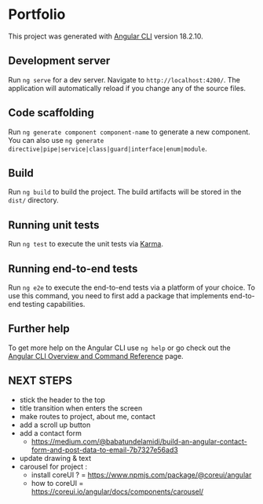 # Portfolio

This project was generated with [Angular CLI](https://github.com/angular/angular-cli) version 18.2.10.

## Development server

Run `ng serve` for a dev server. Navigate to `http://localhost:4200/`. The application will automatically reload if you change any of the source files.

## Code scaffolding

Run `ng generate component component-name` to generate a new component. You can also use `ng generate directive|pipe|service|class|guard|interface|enum|module`.

## Build

Run `ng build` to build the project. The build artifacts will be stored in the `dist/` directory.

## Running unit tests

Run `ng test` to execute the unit tests via [Karma](https://karma-runner.github.io).

## Running end-to-end tests

Run `ng e2e` to execute the end-to-end tests via a platform of your choice. To use this command, you need to first add a package that implements end-to-end testing capabilities.

## Further help

To get more help on the Angular CLI use `ng help` or go check out the [Angular CLI Overview and Command Reference](https://angular.dev/tools/cli) page.

## NEXT STEPS

- stick the header to the top
- title transition when enters the screen
- make routes to project, about me, contact
- add a scroll up button
- add a contact form
  - https://medium.com/@babatundelamidi/build-an-angular-contact-form-and-post-data-to-email-7b7327e56ad3
- update drawing & text
- carousel for project :
  - install coreUI ? = https://www.npmjs.com/package/@coreui/angular
  - how to coreUI = https://coreui.io/angular/docs/components/carousel/
